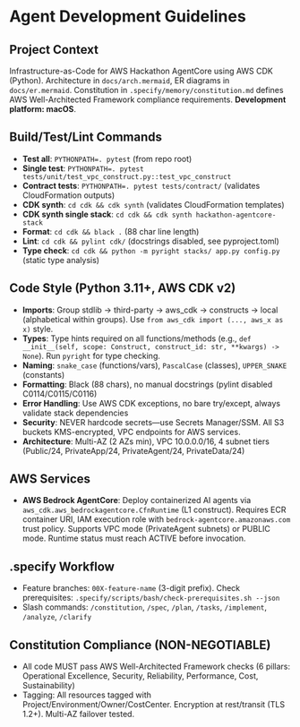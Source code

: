 # Agent Development Guidelines

## Project Context
Infrastructure-as-Code for AWS Hackathon AgentCore using AWS CDK (Python). Architecture in `docs/arch.mermaid`, ER diagrams in `docs/er.mermaid`. Constitution in `.specify/memory/constitution.md` defines AWS Well-Architected Framework compliance requirements. **Development platform: macOS**.

## Build/Test/Lint Commands
- **Test all**: `PYTHONPATH=. pytest` (from repo root)
- **Single test**: `PYTHONPATH=. pytest tests/unit/test_vpc_construct.py::test_vpc_construct`
- **Contract tests**: `PYTHONPATH=. pytest tests/contract/` (validates CloudFormation outputs)
- **CDK synth**: `cd cdk && cdk synth` (validates CloudFormation templates)
- **CDK synth single stack**: `cd cdk && cdk synth hackathon-agentcore-stack`
- **Format**: `cd cdk && black .` (88 char line length)
- **Lint**: `cd cdk && pylint cdk/` (docstrings disabled, see pyproject.toml)
- **Type check**: `cd cdk && python -m pyright stacks/ app.py config.py` (static type analysis)

## Code Style (Python 3.11+, AWS CDK v2)
- **Imports**: Group stdlib → third-party → aws_cdk → constructs → local (alphabetical within groups). Use `from aws_cdk import (..., aws_x as x)` style.
- **Types**: Type hints required on all functions/methods (e.g., `def __init__(self, scope: Construct, construct_id: str, **kwargs) -> None`). Run `pyright` for type checking.
- **Naming**: `snake_case` (functions/vars), `PascalCase` (classes), `UPPER_SNAKE` (constants)
- **Formatting**: Black (88 chars), no manual docstrings (pylint disabled C0114/C0115/C0116)
- **Error Handling**: Use AWS CDK exceptions, no bare try/except, always validate stack dependencies
- **Security**: NEVER hardcode secrets—use Secrets Manager/SSM. All S3 buckets KMS-encrypted, VPC endpoints for AWS services.
- **Architecture**: Multi-AZ (2 AZs min), VPC 10.0.0.0/16, 4 subnet tiers (Public/24, PrivateApp/24, PrivateAgent/24, PrivateData/24)

## AWS Services
- **AWS Bedrock AgentCore**: Deploy containerized AI agents via `aws_cdk.aws_bedrockagentcore.CfnRuntime` (L1 construct). Requires ECR container URI, IAM execution role with `bedrock-agentcore.amazonaws.com` trust policy. Supports VPC mode (PrivateAgent subnets) or PUBLIC mode. Runtime status must reach ACTIVE before invocation.

## .specify Workflow
- Feature branches: `00X-feature-name` (3-digit prefix). Check prerequisites: `.specify/scripts/bash/check-prerequisites.sh --json`
- Slash commands: `/constitution`, `/spec`, `/plan`, `/tasks`, `/implement`, `/analyze`, `/clarify`

## Constitution Compliance (NON-NEGOTIABLE)
- All code MUST pass AWS Well-Architected Framework checks (6 pillars: Operational Excellence, Security, Reliability, Performance, Cost, Sustainability)
- Tagging: All resources tagged with Project/Environment/Owner/CostCenter. Encryption at rest/transit (TLS 1.2+). Multi-AZ failover tested.
